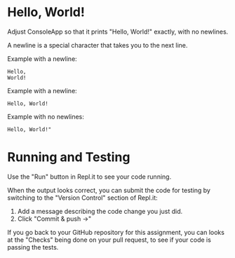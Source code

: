 # Hello, World!

Adjust ConsoleApp so that it prints "Hello, World!" exactly, with no newlines.

A newline is a special character that takes you to the next line.

Example with a newline:
```
Hello,
World!
```
Example with a newline:
```
Hello, World!

```
Example with no newlines:
```
Hello, World!"
```

# Running and Testing

Use the "Run" button in Repl.it to see your code running.

When the output looks correct, you can submit the code for testing by switching to the "Version Control" section of Repl.it:
1. Add a message describing the code change you just did.
2. Click "Commit & push ->"

If you go back to your GitHub repository for this assignment, you can looks at the "Checks" being done on your pull request, to see if your code is passing the tests.
